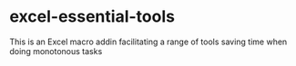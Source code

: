 # excel-essential-tools
This is an Excel macro addin facilitating a range of tools saving time when doing monotonous tasks
